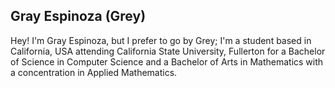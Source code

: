 ## Gray Espinoza (Grey)
Hey! I'm Gray Espinoza, but I prefer to go by Grey; I'm a student based in California, USA attending California State University, Fullerton for a Bachelor of Science in Computer Science and a Bachelor of Arts in Mathematics with a concentration in Applied Mathematics.
